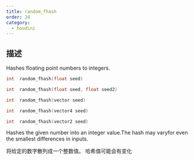 ```yaml
---
title: random_fhash
order: 24
category:
  - houdini
---
```

    
## 描述

Hashes floating point numbers to integers.

```c
int  random_fhash(float seed)
```

```c
int  random_fhash(float seed, float seed2)
```

```c
int  random_fhash(vector seed)
```

```c
int  random_fhash(vector4 seed)
```

```c
int  random_fhash(vector2 seed)
```

Hashes the given number into an integer value.The hash may varyfor even the
smallest differences in inputs.

将给定的数字散列成一个整数值。 哈希值可能会有变化
